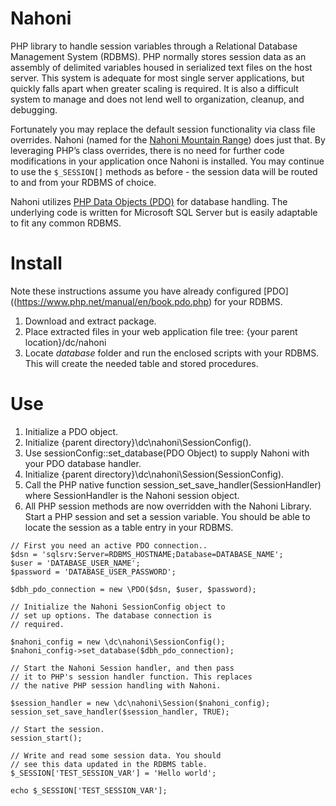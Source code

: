 # Nahoni
PHP library to handle session variables through a Relational Database Management System (RDBMS). PHP normally stores session data as an assembly of delimited variables housed in serialized text files on the host server. This system is adequate for most single server applications, but quickly falls apart when greater scaling is required. It is also a difficult system to manage and does not lend well to organization, cleanup, and debugging.

Fortunately you may replace the default session functionality via class file overrides. Nahoni (named for the [Nahoni Mountain Range](http://www.geodata.us/canada_names_maps/maps.php?featureid=KAENM&f=312)) does just that. By leveraging PHP’s class overrides, there is no need for further code modifications in your application once Nahoni is installed. You may continue to use the <code>$_SESSION[]</code> methods as before - the session data will be routed to and from your RDBMS of choice.

Nahoni utilizes [PHP Data Objects (PDO)](https://www.php.net/manual/en/book.pdo.php) for database handling. The underlying code is written for Microsoft SQL Server but is easily adaptable to fit any common RDBMS.  

# Install
Note these instructions assume you have already configured [PDO]((https://www.php.net/manual/en/book.pdo.php) for your RDBMS.

1. Download and extract package.
1. Place extracted files in your web application file tree: {your parent location}/dc/nahoni
1. Locate _database_ folder and run the enclosed scripts with your RDBMS. This will create the needed table and stored procedures.

# Use
1. Initialize a PDO object.
1. Initialize {parent directory}\dc\nahoni\SessionConfig().
1. Use sessionConfig::set_database(PDO Object) to supply Nahoni with your PDO database handler.
1. Initialize {parent directory}\dc\nahoni\Session(SessionConfig). 
1. Call the PHP native function session_set_save_handler(SessionHandler) where SessionHandler is the Nahoni session object.
1. All PHP session methods are now overridden with the Nahoni Library. Start a PHP session and set a session variable. You should be able to locate the session as a table entry in your RDBMS.

```	
// First you need an active PDO connection..
$dsn = 'sqlsrv:Server=RDBMS_HOSTNAME;Database=DATABASE_NAME';
$user = 'DATABASE_USER_NAME';
$password = 'DATABASE_USER_PASSWORD';

$dbh_pdo_connection = new \PDO($dsn, $user, $password);

// Initialize the Nahoni SessionConfig object to
// set up options. The database connection is
// required.

$nahoni_config = new \dc\nahoni\SessionConfig();
$nahoni_config->set_database($dbh_pdo_connection);

// Start the Nahoni Session handler, and then pass
// it to PHP's session handler function. This replaces
// the native PHP session handling with Nahoni.

$session_handler = new \dc\nahoni\Session($nahoni_config);
session_set_save_handler($session_handler, TRUE);

// Start the session.
session_start();

// Write and read some session data. You should
// see this data updated in the RDBMS table.
$_SESSION['TEST_SESSION_VAR'] = 'Hello world';

echo $_SESSION['TEST_SESSION_VAR'];
```

